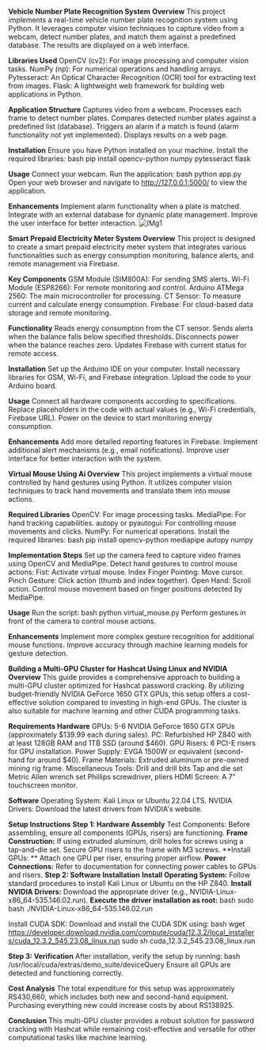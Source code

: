 **Vehicle Number Plate Recognition System**
**Overview**
This project implements a real-time vehicle number plate recognition system using Python. It leverages computer vision techniques to capture video from a webcam, detect number plates, and match them against a predefined database. The results are displayed on a web interface.

**Libraries Used**
OpenCV (cv2): For image processing and computer vision tasks.
NumPy (np): For numerical operations and handling arrays.
Pytesseract: An Optical Character Recognition (OCR) tool for extracting text from images.
Flask: A lightweight web framework for building web applications in Python.

**Application Structure**
Captures video from a webcam.
Processes each frame to detect number plates.
Compares detected number plates against a predefined list (database).
Triggers an alarm if a match is found (alarm functionality not yet implemented).
Displays results on a web page.

**Installation**
Ensure you have Python installed on your machine.
Install the required libraries:
bash
pip install opencv-python numpy pytesseract flask

**Usage**
Connect your webcam.
Run the application:
bash
python app.py
Open your web browser and navigate to http://127.0.0.1:5000/ to view the application.

**Enhancements**
Implement alarm functionality when a plate is matched.
Integrate with an external database for dynamic plate management.
Improve the user interface for better interaction.
![IMg1](https://github.com/user-attachments/assets/2e5cdcac-bfb1-49f4-8576-7432a41986a2)

**Smart Prepaid Electricity Meter System
Overview**
This project is designed to create a smart prepaid electricity meter system that integrates various functionalities such as energy consumption monitoring, balance alerts, and remote management via Firebase.

**Key Components**
GSM Module (SIM800A): For sending SMS alerts.
Wi-Fi Module (ESP8266): For remote monitoring and control.
Arduino ATMega 2560: The main microcontroller for processing.
CT Sensor: To measure current and calculate energy consumption.
Firebase: For cloud-based data storage and remote monitoring.

**Functionality**
Reads energy consumption from the CT sensor.
Sends alerts when the balance falls below specified thresholds.
Disconnects power when the balance reaches zero.
Updates Firebase with current status for remote access.

**Installation**
Set up the Arduino IDE on your computer.
Install necessary libraries for GSM, Wi-Fi, and Firebase integration.
Upload the code to your Arduino board.

**Usage**
Connect all hardware components according to specifications.
Replace placeholders in the code with actual values (e.g., Wi-Fi credentials, Firebase URL).
Power on the device to start monitoring energy consumption.

**Enhancements**
Add more detailed reporting features in Firebase.
Implement additional alert mechanisms (e.g., email notifications).
Improve user interface for better interaction with the system.

**Virtual Mouse Using Ai
Overview**
This project implements a virtual mouse controlled by hand gestures using Python. It utilizes computer vision techniques to track hand movements and translate them into mouse actions.

**Required Libraries**
OpenCV: For image processing tasks.
MediaPipe: For hand tracking capabilities.
autopy or pyautogui: For controlling mouse movements and clicks.
NumPy: For numerical operations.
Install the required libraries:
bash
pip install opencv-python mediapipe autopy numpy

**Implementation Steps**
Set up the camera feed to capture video frames using OpenCV and MediaPipe.
Detect hand gestures to control mouse actions:
Fist: Activate virtual mouse.
Index Finger Pointing: Move cursor.
Pinch Gesture: Click action (thumb and index together).
Open Hand: Scroll action.
Control mouse movement based on finger positions detected by MediaPipe.

**Usage**
Run the script:
bash
python virtual_mouse.py
Perform gestures in front of the camera to control mouse actions.

**Enhancements**
Implement more complex gesture recognition for additional mouse functions.
Improve accuracy through machine learning models for gesture detection.

**Building a Multi-GPU Cluster for Hashcat Using Linux and NVIDIA**
**Overview**
This guide provides a comprehensive approach to building a multi-GPU cluster optimized for Hashcat password cracking. By utilizing budget-friendly NVIDIA GeForce 1650 GTX GPUs, this setup offers a cost-effective solution compared to investing in high-end GPUs. The cluster is also suitable for machine learning and other CUDA programming tasks.

**Requirements
Hardware**
GPUs: 5-6 NVIDIA GeForce 1650 GTX GPUs (approximately $139.99 each during sales).
PC: Refurbished HP Z840 with at least 128GB RAM and 1TB SSD (around $460).
GPU Risers: 6 PCI-E risers for GPU installation.
Power Supply: EVGA 1500W or equivalent (second-hand for around $40).
Frame Materials: Extruded aluminum or pre-owned mining rig frame.
Miscellaneous Tools:
Drill and drill bits
Tap and die set
Metric Allen wrench set
Phillips screwdriver, pliers
HDMI Screen: A 7” touchscreen monitor.

**Software**
Operating System: Kali Linux or Ubuntu 22.04 LTS.
NVIDIA Drivers: Download the latest drivers from NVIDIA's website.

**Setup Instructions**
**Step 1: Hardware Assembly**
Test Components: Before assembling, ensure all components (GPUs, risers) are functioning.
**Frame Construction:**
If using extruded aluminum, drill holes for screws using a tap-and-die set.
Secure GPU risers to the frame with M3 screws.
**Install GPUs: **
Attach one GPU per riser, ensuring proper airflow.
**Power Connections:**
Refer to documentation for connecting power cables to GPUs and risers.
**Step 2: Software Installation**
**Install Operating System:**
Follow standard procedures to install Kali Linux or Ubuntu on the HP Z840.
**Install NVIDIA Drivers:**
Download the appropriate driver (e.g., NVIDIA-Linux-x86_64-535.146.02.run).
**Execute the driver installation as root:**
bash
sudo bash ./NVIDIA-Linux-x86_64-535.146.02.run

Install CUDA SDK:
Download and install the CUDA SDK using:
bash
wget https://developer.download.nvidia.com/compute/cuda/12.3.2/local_installers/cuda_12.3.2_545.23.08_linux.run
sudo sh cuda_12.3.2_545.23.08_linux.run

**Step 3: Verification**
After installation, verify the setup by running:
bash
/usr/local/cuda/extras/demo_suite/deviceQuery
Ensure all GPUs are detected and functioning correctly.

**Cost Analysis**
The total expenditure for this setup was approximately RS430,660, which includes both new and second-hand equipment. Purchasing everything new could increase costs by about RS138925.

**Conclusion**
This multi-GPU cluster provides a robust solution for password cracking with Hashcat while remaining cost-effective and versatile for other computational tasks like machine learning.
